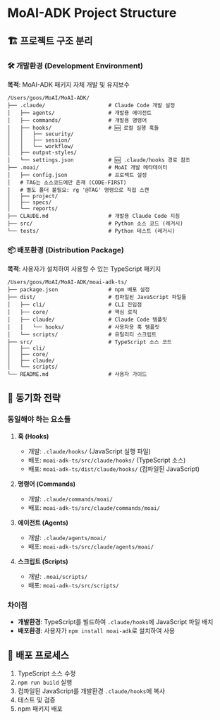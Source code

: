 # MoAI-ADK Project Structure

## 🏗️ 프로젝트 구조 분리

### 🛠️ 개발환경 (Development Environment)

**목적**: MoAI-ADK 패키지 자체 개발 및 유지보수

```
/Users/goos/MoAI/MoAI-ADK/
├── .claude/                    # Claude Code 개발 설정
│   ├── agents/                 # 개발용 에이전트
│   ├── commands/               # 개발용 명령어
│   ├── hooks/                  # 🆕 로컬 실행 훅들
│   │   ├── security/
│   │   ├── session/
│   │   └── workflow/
│   ├── output-styles/
│   └── settings.json           # 🆕 .claude/hooks 경로 참조
├── .moai/                      # MoAI 개발 메타데이터
│   ├── config.json             # 프로젝트 설정
│   # TAG는 소스코드에만 존재 (CODE-FIRST)
│   # 별도 폴더 불필요: rg '@TAG' 명령으로 직접 스캔
│   ├── project/
│   ├── specs/
│   └── reports/
├── CLAUDE.md                   # 개발용 Claude Code 지침
├── src/                        # Python 소스 코드 (레거시)
└── tests/                      # Python 테스트 (레거시)
```

### 📦 배포환경 (Distribution Package)

**목적**: 사용자가 설치하여 사용할 수 있는 TypeScript 패키지

```
/Users/goos/MoAI/MoAI-ADK/moai-adk-ts/
├── package.json                # npm 배포 설정
├── dist/                       # 컴파일된 JavaScript 파일들
│   ├── cli/                    # CLI 진입점
│   ├── core/                   # 핵심 로직
│   ├── claude/                 # Claude Code 템플릿
│   │   └── hooks/              # 사용자용 훅 템플릿
│   └── scripts/                # 유틸리티 스크립트
├── src/                        # TypeScript 소스 코드
│   ├── cli/
│   ├── core/
│   ├── claude/
│   └── scripts/
└── README.md                   # 사용자 가이드
```

## 🔄 동기화 전략

### 동일해야 하는 요소들

1. **훅 (Hooks)**
   - 개발: `.claude/hooks/` (JavaScript 실행 파일)
   - 배포: `moai-adk-ts/src/claude/hooks/` (TypeScript 소스)
   - 배포: `moai-adk-ts/dist/claude/hooks/` (컴파일된 JavaScript)

2. **명령어 (Commands)**
   - 개발: `.claude/commands/moai/`
   - 배포: `moai-adk-ts/src/claude/commands/moai/`

3. **에이전트 (Agents)**
   - 개발: `.claude/agents/moai/`
   - 배포: `moai-adk-ts/src/claude/agents/moai/`

4. **스크립트 (Scripts)**
   - 개발: `.moai/scripts/`
   - 배포: `moai-adk-ts/src/scripts/`

### 차이점

- **개발환경**: TypeScript를 빌드하여 `.claude/hooks`에 JavaScript 파일 배치
- **배포환경**: 사용자가 `npm install moai-adk`로 설치하여 사용

## 🚀 배포 프로세스

1. TypeScript 소스 수정
2. `npm run build` 실행
3. 컴파일된 JavaScript를 개발환경 `.claude/hooks`에 복사
4. 테스트 및 검증
5. npm 패키지 배포